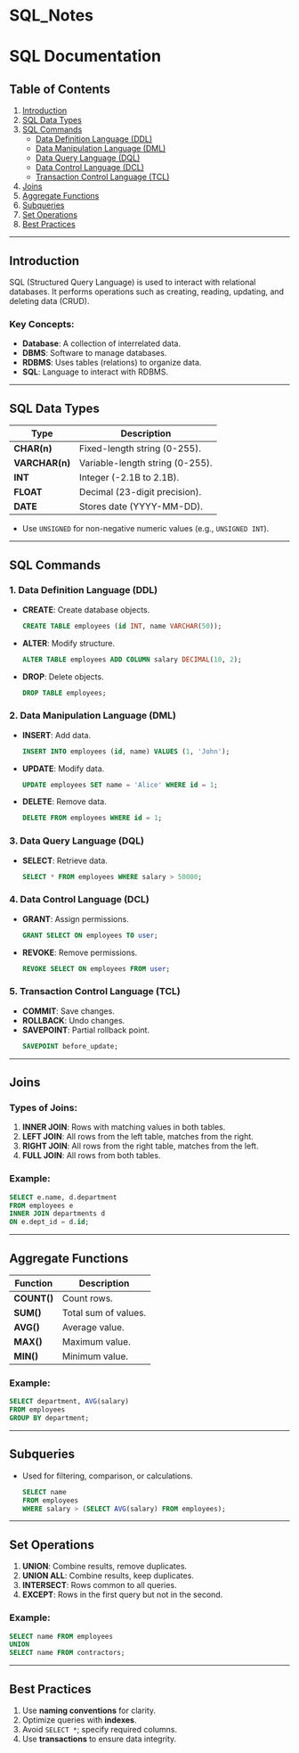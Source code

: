# SQL_Notes


# SQL Documentation

## Table of Contents

1. [Introduction](#introduction)  
2. [SQL Data Types](#sql-data-types)  
3. [SQL Commands](#sql-commands)  
   - [Data Definition Language (DDL)](#1-data-definition-language-ddl)  
   - [Data Manipulation Language (DML)](#2-data-manipulation-language-dml)  
   - [Data Query Language (DQL)](#3-data-query-language-dql)  
   - [Data Control Language (DCL)](#4-data-control-language-dcl)  
   - [Transaction Control Language (TCL)](#5-transaction-control-language-tcl)  
4. [Joins](#joins)  
5. [Aggregate Functions](#aggregate-functions)  
6. [Subqueries](#subqueries)  
7. [Set Operations](#set-operations)  
8. [Best Practices](#best-practices)  

---

## Introduction

SQL (Structured Query Language) is used to interact with relational databases. It performs operations such as creating, reading, updating, and deleting data (CRUD).

### Key Concepts:
- **Database**: A collection of interrelated data.
- **DBMS**: Software to manage databases.
- **RDBMS**: Uses tables (relations) to organize data.
- **SQL**: Language to interact with RDBMS.

---

## SQL Data Types

| **Type**      | **Description**                       |
|---------------|---------------------------------------|
| **CHAR(n)**   | Fixed-length string (0-255).          |
| **VARCHAR(n)**| Variable-length string (0-255).       |
| **INT**       | Integer (-2.1B to 2.1B).              |
| **FLOAT**     | Decimal (23-digit precision).         |
| **DATE**      | Stores date (YYYY-MM-DD).             |

- Use `UNSIGNED` for non-negative numeric values (e.g., `UNSIGNED INT`).

---

## SQL Commands

### 1. Data Definition Language (DDL)
- **CREATE**: Create database objects.
  ```sql
  CREATE TABLE employees (id INT, name VARCHAR(50));
  ```
- **ALTER**: Modify structure.
  ```sql
  ALTER TABLE employees ADD COLUMN salary DECIMAL(10, 2);
  ```
- **DROP**: Delete objects.
  ```sql
  DROP TABLE employees;
  ```

### 2. Data Manipulation Language (DML)
- **INSERT**: Add data.
  ```sql
  INSERT INTO employees (id, name) VALUES (1, 'John');
  ```
- **UPDATE**: Modify data.
  ```sql
  UPDATE employees SET name = 'Alice' WHERE id = 1;
  ```
- **DELETE**: Remove data.
  ```sql
  DELETE FROM employees WHERE id = 1;
  ```

### 3. Data Query Language (DQL)
- **SELECT**: Retrieve data.
  ```sql
  SELECT * FROM employees WHERE salary > 50000;
  ```

### 4. Data Control Language (DCL)
- **GRANT**: Assign permissions.
  ```sql
  GRANT SELECT ON employees TO user;
  ```
- **REVOKE**: Remove permissions.
  ```sql
  REVOKE SELECT ON employees FROM user;
  ```

### 5. Transaction Control Language (TCL)
- **COMMIT**: Save changes.
- **ROLLBACK**: Undo changes.
- **SAVEPOINT**: Partial rollback point.
  ```sql
  SAVEPOINT before_update;
  ```

---

## Joins

### Types of Joins:
1. **INNER JOIN**: Rows with matching values in both tables.
2. **LEFT JOIN**: All rows from the left table, matches from the right.
3. **RIGHT JOIN**: All rows from the right table, matches from the left.
4. **FULL JOIN**: All rows from both tables.

### Example:
```sql
SELECT e.name, d.department 
FROM employees e 
INNER JOIN departments d 
ON e.dept_id = d.id;
```

---

## Aggregate Functions

| **Function** | **Description**                     |
|--------------|-------------------------------------|
| **COUNT()**  | Count rows.                         |
| **SUM()**    | Total sum of values.                |
| **AVG()**    | Average value.                      |
| **MAX()**    | Maximum value.                      |
| **MIN()**    | Minimum value.                      |

### Example:
```sql
SELECT department, AVG(salary) 
FROM employees 
GROUP BY department;
```

---

## Subqueries

- Used for filtering, comparison, or calculations.
  ```sql
  SELECT name 
  FROM employees 
  WHERE salary > (SELECT AVG(salary) FROM employees);
  ```

---

## Set Operations

1. **UNION**: Combine results, remove duplicates.
2. **UNION ALL**: Combine results, keep duplicates.
3. **INTERSECT**: Rows common to all queries.
4. **EXCEPT**: Rows in the first query but not in the second.

### Example:
```sql
SELECT name FROM employees
UNION
SELECT name FROM contractors;
```

---

## Best Practices

1. Use **naming conventions** for clarity.
2. Optimize queries with **indexes**.
3. Avoid `SELECT *`; specify required columns.
4. Use **transactions** to ensure data integrity.


